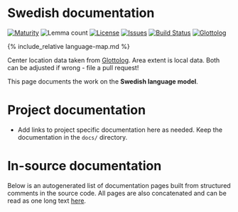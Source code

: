 # Swedish documentation

<div class="twocolumn map" markdown="1">

[![Maturity](https://img.shields.io/endpoint?url=https%3A%2F%2Fraw.githubusercontent.com%2Fgiellalt%2Flang-swe%2Fgh-pages%2Fmaturity.json)](https://giellalt.github.io/MaturityClassification.html)
![Lemma count](https://img.shields.io/endpoint?url=https%3A%2F%2Fraw.githubusercontent.com%2Fgiellalt%2Flang-swe%2Fgh-pages%2Flemmacount.json)
[![License](https://img.shields.io/github/license/giellalt/lang-swe)](https://github.com/giellalt/lang-swe/blob/main/LICENSE)
[![Issues](https://img.shields.io/github/issues/giellalt/lang-swe)](https://github.com/giellalt/lang-swe/issues)
[![Build Status](https://builds.giellalt.org/api/badge/lang-swe?label=CI)](https://builds.giellalt.org/pipelines/lang-swe/builds/latest)
[![Glottolog](https://img.shields.io/badge/Glottolog-green)](https://glottolog.org/resource/languoid/id/swed1254)

{% include_relative language-map.md %}

Center location data taken from [Glottolog](https://glottolog.org/). Area extent is local data. Both can be adjusted if wrong - file a pull request!

</div>

This page documents the work on the **Swedish language model**. 

# Project documentation

* Add links to project specific documentation here as needed. Keep the documentation in the `docs/` directory.

# In-source documentation

Below is an autogenerated list of documentation pages built from structured comments in the source code. All pages are also concatenated and can be read as one long text [here](swe.md).
